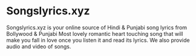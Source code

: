 # Songslyrics.xyz
Songslyrics.xyz is your online source of Hindi &amp; Punjabi song lyrics from Bollywood &amp; Punjabi Most lovely romantic heart touching song that will make you fall in love once you listen it and read its lyrics. We also provide audio and video of songs.
